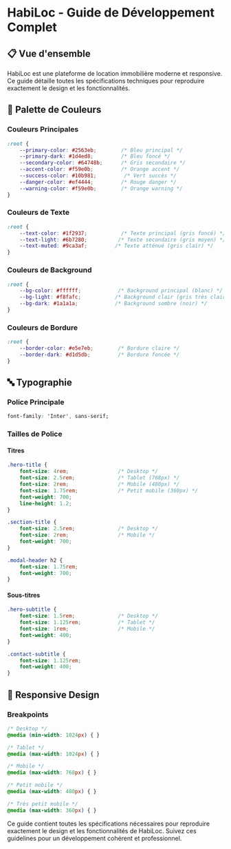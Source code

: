 # HabiLoc - Guide de Développement Complet

## 📋 Vue d'ensemble
HabiLoc est une plateforme de location immobilière moderne et responsive. Ce guide détaille toutes les spécifications techniques pour reproduire exactement le design et les fonctionnalités.

## 🎨 Palette de Couleurs

### Couleurs Principales
```css
:root {
    --primary-color: #2563eb;        /* Bleu principal */
    --primary-dark: #1d4ed8;         /* Bleu foncé */
    --secondary-color: #64748b;      /* Gris secondaire */
    --accent-color: #f59e0b;         /* Orange accent */
    --success-color: #10b981;         /* Vert succès */
    --danger-color: #ef4444;         /* Rouge danger */
    --warning-color: #f59e0b;        /* Orange warning */
}
```

### Couleurs de Texte
```css
:root {
    --text-color: #1f2937;           /* Texte principal (gris foncé) */
    --text-light: #6b7280;          /* Texte secondaire (gris moyen) */
    --text-muted: #9ca3af;         /* Texte atténué (gris clair) */
}
```

### Couleurs de Background
```css
:root {
    --bg-color: #ffffff;            /* Background principal (blanc) */
    --bg-light: #f8fafc;           /* Background clair (gris très clair) */
    --bg-dark: #1a1a1a;            /* Background sombre (noir) */
}
```

### Couleurs de Bordure
```css
:root {
    --border-color: #e5e7eb;        /* Bordure claire */
    --border-dark: #d1d5db;         /* Bordure foncée */
}
```

## 🔤 Typographie

### Police Principale
```css
font-family: 'Inter', sans-serif;
```

### Tailles de Police

#### Titres
```css
.hero-title {
    font-size: 4rem;                /* Desktop */
    font-size: 2.5rem;              /* Tablet (768px) */
    font-size: 2rem;                /* Mobile (480px) */
    font-size: 1.75rem;             /* Petit mobile (360px) */
    font-weight: 700;
    line-height: 1.2;
}

.section-title {
    font-size: 2.5rem;              /* Desktop */
    font-size: 2rem;                /* Mobile */
    font-weight: 700;
}

.modal-header h2 {
    font-size: 1.75rem;
    font-weight: 700;
}
```

#### Sous-titres
```css
.hero-subtitle {
    font-size: 1.5rem;              /* Desktop */
    font-size: 1.125rem;            /* Tablet */
    font-size: 1rem;                /* Mobile */
    font-weight: 400;
}

.contact-subtitle {
    font-size: 1.125rem;
    font-weight: 400;
}
```


## 📱 Responsive Design

### Breakpoints
```css
/* Desktop */
@media (min-width: 1024px) { }

/* Tablet */
@media (max-width: 1024px) { }

/* Mobile */
@media (max-width: 768px) { }

/* Petit mobile */
@media (max-width: 480px) { }

/* Très petit mobile */
@media (max-width: 360px) { }
```



Ce guide contient toutes les spécifications nécessaires pour reproduire exactement le design et les fonctionnalités de HabiLoc. Suivez ces guidelines pour un développement cohérent et professionnel.
